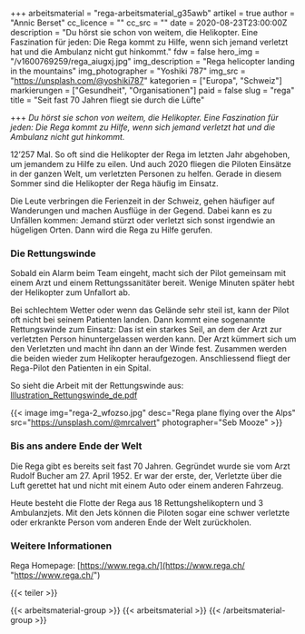 +++
arbeitsmaterial = "rega-arbeitsmaterial_g35awb"
artikel = true
author = "Annic Berset"
cc_licence = ""
cc_src = ""
date = 2020-08-23T23:00:00Z
description = "Du hörst sie schon von weitem, die Helikopter. Eine Faszination für jeden: Die Rega kommt zu Hilfe, wenn sich jemand verletzt hat und die Ambulanz nicht gut hinkommt."
fdw = false
hero_img = "/v1600769259/rega_aiugxj.jpg"
img_description = "Rega helicopter landing in the mountains"
img_photographer = "Yoshiki 787"
img_src = "https://unsplash.com/@yoshiki787"
kategorien = ["Europa", "Schweiz"]
markierungen = ["Gesundheit", "Organisationen"]
paid = false
slug = "rega"
title = "Seit fast 70 Jahren fliegt sie durch die Lüfte"

+++
_Du hörst sie schon von weitem, die Helikopter. Eine Faszination für jeden: Die Rega kommt zu Hilfe, wenn sich jemand verletzt hat und die Ambulanz nicht gut hinkommt._

12’257 Mal. So oft sind die Helikopter der Rega im letzten Jahr abgehoben, um jemandem zu Hilfe zu eilen. Und auch 2020 fliegen die Piloten Einsätze in der ganzen Welt, um verletzten Personen zu helfen. Gerade in diesem Sommer sind die Helikopter der Rega häufig im Einsatz.

Die Leute verbringen die Ferienzeit in der Schweiz, gehen häufiger auf Wanderungen und machen Ausflüge in der Gegend. Dabei kann es zu Unfällen kommen: Jemand stürzt oder verletzt sich sonst irgendwie an hügeligen Orten. Dann wird die Rega zu Hilfe gerufen.

### Die Rettungswinde

Sobald ein Alarm beim Team eingeht, macht sich der Pilot gemeinsam mit einem Arzt und einem Rettungssanitäter bereit. Wenige Minuten später hebt der Helikopter zum Unfallort ab.

Bei schlechtem Wetter oder wenn das Gelände sehr steil ist, kann der Pilot oft nicht bei seinem Patienten landen. Dann kommt eine sogenannte Rettungswinde zum Einsatz: Das ist ein starkes Seil, an dem der Arzt zur verletzten Person hinuntergelassen werden kann. Der Arzt kümmert sich um den Verletzten und macht ihn dann an der Winde fest. Zusammen werden die beiden wieder zum Helikopter heraufgezogen. Anschliessend fliegt der Rega-Pilot den Patienten in ein Spital.

So sieht die Arbeit mit der Rettungswinde aus: [Illustration_Rettungswinde_de.pdf](https://www.rega.ch/fileadmin/seiteninhalt/PDFs/Illustrationen_Centerfolds/Illustration_Rettungswinde_de.pdf "https://www.rega.ch/fileadmin/seiteninhalt/PDFs/Illustrationen_Centerfolds/Illustration_Rettungswinde_de.pdf")

{{< image img="rega-2_wfozso.jpg" desc="Rega plane flying over the Alps" src="https://unsplash.com/@mrcalvert" photographer="Seb Mooze" >}}

### Bis ans andere Ende der Welt

Die Rega gibt es bereits seit fast 70 Jahren. Gegründet wurde sie vom Arzt Rudolf Bucher am 27. April 1952. Er war der erste, der, Verletzte über die Luft gerettet hat und nicht mit einem Auto oder einem anderen Fahrzeug.

Heute besteht die Flotte der Rega aus 18 Rettungshelikoptern und 3 Ambulanzjets. Mit den Jets können die Piloten sogar eine schwer verletzte oder erkrankte Person vom anderen Ende der Welt zurückholen.

### Weitere Informationen

Rega Homepage: [https://www.rega.ch/](https://www.rega.ch/ "https://www.rega.ch/")

{{< teiler >}}

{{< arbeitsmaterial-group >}} {{< arbeitsmaterial >}} {{< /arbeitsmaterial-group >}}
